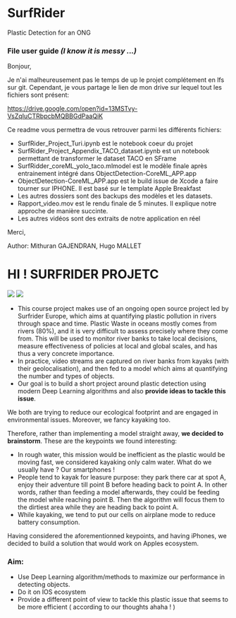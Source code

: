 # SurfRider
Plastic Detection for an ONG

### File user guide *(I know it is messy ...)*
Bonjour, 

Je n'ai malheureusement pas le temps de up le projet complétement en lfs sur git. Cependant, je vous partage le lien de mon drive sur lequel tout les fichiers sont présent:

https://drive.google.com/open?id=13MSTvy-VsZqIuCTRbpcbMQBBGdPaaQiK


Ce readme vous permettra de vous retrouver parmi les différents fichiers:
*	SurfRider_Project_Turi.ipynb est le notebook coeur du projet
*	SurfRider_Project_Appendix_TACO_dataset.ipynb est un notebook permettant de transformer le dataset TACO en SFrame
*	SurfRidder_coreML_yolo_taco.mlmodel est le modèle finale après entrainement intégré dans ObjectDetection-CoreML_APP.app
*	ObjectDetection-CoreML_APP.app est le build issue de Xcode a faire tourner sur IPHONE. Il est basé sur le template Apple Breakfast
*	Les autres dossiers sont des backups des modèles et les datasets.
*	Rapport_video.mov est le rendu finale de 5 minutes. Il explique notre approche de manière succinte.
*	Les autres vidéos sont des extraits de notre application en réel 

Merci,

Author: Mithuran GAJENDRAN, Hugo MALLET


# HI ! SURFRIDER PROJETC

![](https://zupimages.net/up/19/09/1gz8.png)
![](https://raw.githubusercontent.com/m2dsupsdlclass/project-surfrider/master/imgs/surfrider.png)

* This course project makes use of an ongoing open source project led by Surfrider Europe, which aims at quantifying plastic pollution in rivers through space and time. Plastic Waste in oceans mostly comes from rivers (80%), and it is very difficult to assess precisely where they come from. This will be used to monitor river banks to take local decisions, measure effectiveness of policies at local and global scales, and has thus a very concrete importance.
* In practice, video streams are captured on river banks from kayaks (with their geolocalisation), and then fed to a model which aims at quantifying the number and types of objects. 
* Our goal is to build a short project around plastic detection using modern Deep Learning algorithms and also **provide ideas to tackle this issue**.

We both are trying to reduce our ecological footprint and are engaged in environmental issues. Moreover, we fancy kayaking too. 

Therefore, rather than implementing a model straight away, **we decided to brainstorm**. These are the keypoints we found interesting:
* In rough water, this mission would be inefficient as the plastic would be moving fast, we considered kayaking only calm water. What do we usually have ? Our smartphones !
* People tend to kayak for leasure purpose: they park there car at spot A, enjoy their adventure till point B before heading back to point A. In other words, rather than feeding a model afterwards, they could be feeding the model while reaching point B. Then the algorithm will focus them to the dirtiest area while they are heading back to point A. 
* While kayaking, we tend to put our cells on airplane mode to reduce battery consumption. 

Having considered the aforementionned keypoints, and having iPhones, we decided to build a solution that would work on Apples ecosystem.

### Aim:
* Use Deep Learning algorithm/methods to maximize our performance in detecting objects.
* Do it on IOS ecosystem
* Provide a different point of view to tackle this plastic issue that seems to be more efficient ( according to our thoughts ahaha ! )
